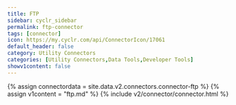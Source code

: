 ```yaml
---
title: FTP
sidebar: cyclr_sidebar
permalink: ftp-connector
tags: [connector]
icon: https://my.cyclr.com/api/ConnectorIcon/17061
default_header: false
category: Utility Connectors
categories: [Utility Connectors,Data Tools,Developer Tools]
showv1content: false
---
```

{% assign connectordata = site.data.v2.connectors.connector-ftp %}
{% assign v1content = "ftp.md" %}
{% include v2/connector/connector.html %}	